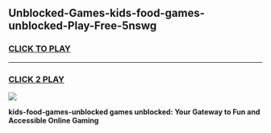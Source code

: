 
## Unblocked-Games-kids-food-games-unblocked-Play-Free-5nswg
<h3>
<a href="https://premium76.site?title=kids-food-games-unblocked&ref=18A1">CLICK TO PLAY</a></h3>
<hr>

<h3>
<a href="https://premium76.site?title=kids-food-games-unblocked&ref=18A1">CLICK 2 PLAY</a>
  
</h3>

<a href="https://premium76.site?title=kids-food-games-unblocked&ref=18A1"><img src="https://clearcache.store/games.png"></a>


**kids-food-games-unblocked games unblocked: Your Gateway to Fun and Accessible Online Gaming**
